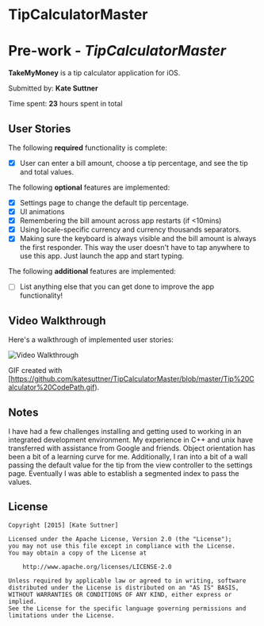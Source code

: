 # TipCalculatorMaster
# Pre-work - *TipCalculatorMaster*

**TakeMyMoney** is a tip calculator application for iOS.

Submitted by: **Kate Suttner**

Time spent: **23** hours spent in total

## User Stories

The following **required** functionality is complete:
* [x] User can enter a bill amount, choose a tip percentage, and see the tip and total values.

The following **optional** features are implemented:
* [x] Settings page to change the default tip percentage.
* [x] UI animations
* [x] Remembering the bill amount across app restarts (if <10mins)
* [x] Using locale-specific currency and currency thousands separators.
* [x] Making sure the keyboard is always visible and the bill amount is always the first responder. This way the user doesn't have to tap anywhere to use this app. Just launch the app and start typing.

The following **additional** features are implemented:

- [ ] List anything else that you can get done to improve the app functionality!

## Video Walkthrough 

Here's a walkthrough of implemented user stories:

<img src='http://i.imgur.com/link/to/your/gif/file.gif' title='Video Walkthrough' width='' alt='Video Walkthrough' />

GIF created with [https://github.com/katesuttner/TipCalculatorMaster/blob/master/Tip%20Calculator%20CodePath.gif).

## Notes

I have had a few challenges installing and getting used to working in an integrated development environment. My experience in C++ and unix have transferred with assistance from Google and friends. Object orientation has been a bit of a learning curve for me.
Additionally, I ran into a bit of a wall passing the default value for the tip from the view controller to the settings page. Eventually I was able to establish a segmented index to pass the values. 
## License

    Copyright [2015] [Kate Suttner]

    Licensed under the Apache License, Version 2.0 (the "License");
    you may not use this file except in compliance with the License.
    You may obtain a copy of the License at

        http://www.apache.org/licenses/LICENSE-2.0

    Unless required by applicable law or agreed to in writing, software
    distributed under the License is distributed on an "AS IS" BASIS,
    WITHOUT WARRANTIES OR CONDITIONS OF ANY KIND, either express or implied.
    See the License for the specific language governing permissions and
    limitations under the License.
